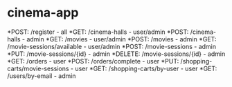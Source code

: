 # cinema-app

*POST: /register - all
*GET: /cinema-halls - user/admin
*POST: /cinema-halls - admin
*GET: /movies - user/admin
*POST: /movies - admin
*GET: /movie-sessions/available - user/admin
*POST: /movie-sessions - admin
*PUT: /movie-sessions/{id} - admin
*DELETE: /movie-sessions/{id} - admin
*GET: /orders - user
*POST: /orders/complete - user
*PUT: /shopping-carts/movie-sessions - user
*GET: /shopping-carts/by-user - user
*GET: /users/by-email - admin